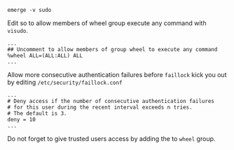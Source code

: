 ```
emerge -v sudo
```

Edit so to allow members of wheel group execute any command with `visudo`.

```
...
## Uncomment to allow members of group wheel to execute any command
%wheel ALL=(ALL:ALL) ALL
...
```

Allow more consecutive authentication failures before `faillock` kick you out by editing `/etc/security/faillock.conf`

```
...
# Deny access if the number of consecutive authentication failures
# for this user during the recent interval exceeds n tries.
# The default is 3.
deny = 10
...
```

Do not forget to give trusted users access by adding the to `wheel` group.
